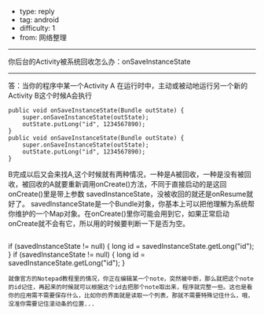 - type: reply
- tag: android
- difficulty:  1
- from: 网络整理

--------

你后台的Activity被系统回收怎么办：onSaveInstanceState

---------

答：当你的程序中某一个Activity A 在运行时中，主动或被动地运行另一个新的Activity B这个时候A会执行
```  
public void onSaveInstanceState(Bundle outState) {
	super.onSaveInstanceState(outState);
	outState.putLong("id", 1234567890);
}
public void onSaveInstanceState(Bundle outState) {
	super.onSaveInstanceState(outState);
	outState.putLong("id", 1234567890);
}
```
B完成以后又会来找A,这个时候就有两种情况，一种是A被回收，一种是没有被回收，被回收的A就要重新调用onCreate()方法，不同于直接启动的是这回onCreate()里是带上参数 savedInstanceState，没被收回的就还是onResume就好了。
savedInstanceState是一个Bundle对象，你基本上可以把他理解为系统帮你维护的一个Map对象。在onCreate()里你可能会用到它，如果正常启动onCreate就不会有它，所以用的时候要判断一下是否为空。
```  
```  
if (savedInstanceState != null) {
	long id = savedInstanceState.getLong("id");
}
if (savedInstanceState != null) {
	long id = savedInstanceState.getLong("id");
}
```
就像官方的Notepad教程里的情况，你正在编辑某一个note，突然被中断，那么就把这个note的id记住，再起来的时候就可以根据这个id去把那个note取出来，程序就完整一些。这也是看你的应用需不需要保存什么，比如你的界面就是读取一个列表，那就不需要特殊记住什么，哦，没准你需要记住滚动条的位置...

